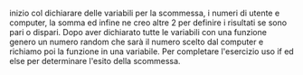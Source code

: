 <!-- L’utente sceglie su cosa puntare: pari o dispari.
L'utente inserisce un numero da 1 a 5.
Il computer estrae un numero casuale sempre tra 1 e 5 (usando una funzione).
Stabiliamo se la somma dei due numeri è pari o dispari (usando una funzione).
Dichiariamo chi ha vinto. -->
inizio col dichiarare delle variabili per la scommessa, i numeri di utente e computer, la somma ed infine ne creo altre 2 per definire i risultati se sono pari o dispari.
Dopo aver dichiarato tutte le variabili con una funzione genero un numero random che sarà il numero scelto dal computer e richiamo poi la funzione in una variabile.
Per completare l'esercizio uso if ed else per determinare l'esito della scommessa.